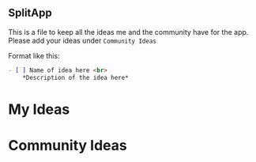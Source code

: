 ## SplitApp

This is a file to keep all the ideas me and the community have for the app. Please add your ideas under `Community Ideas`

Format like this:
```markdown
- [ ] Name of idea here <br>
    *Description of the idea here*
```

# My Ideas



# Community Ideas
